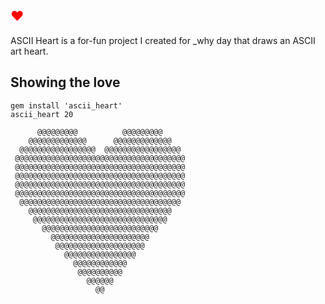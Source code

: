 <h2><font color="red">♥</font></h2>
ASCII Heart is a for-fun project I created for _why day that draws an ASCII art heart.

## Showing the love ##
    gem install 'ascii_heart'
    ascii_heart 20
                                                
          @@@@@@@@@          @@@@@@@@@      
        @@@@@@@@@@@@@      @@@@@@@@@@@@@    
      @@@@@@@@@@@@@@@@@  @@@@@@@@@@@@@@@@@  
     @@@@@@@@@@@@@@@@@@@@@@@@@@@@@@@@@@@@@@ 
     @@@@@@@@@@@@@@@@@@@@@@@@@@@@@@@@@@@@@@ 
     @@@@@@@@@@@@@@@@@@@@@@@@@@@@@@@@@@@@@@ 
     @@@@@@@@@@@@@@@@@@@@@@@@@@@@@@@@@@@@@@ 
     @@@@@@@@@@@@@@@@@@@@@@@@@@@@@@@@@@@@@@ 
      @@@@@@@@@@@@@@@@@@@@@@@@@@@@@@@@@@@@  
        @@@@@@@@@@@@@@@@@@@@@@@@@@@@@@@@    
         @@@@@@@@@@@@@@@@@@@@@@@@@@@@@@     
           @@@@@@@@@@@@@@@@@@@@@@@@@@       
             @@@@@@@@@@@@@@@@@@@@@@         
              @@@@@@@@@@@@@@@@@@@@          
                @@@@@@@@@@@@@@@@            
                  @@@@@@@@@@@@              
                   @@@@@@@@@@               
                     @@@@@@                 
                       @@                   


